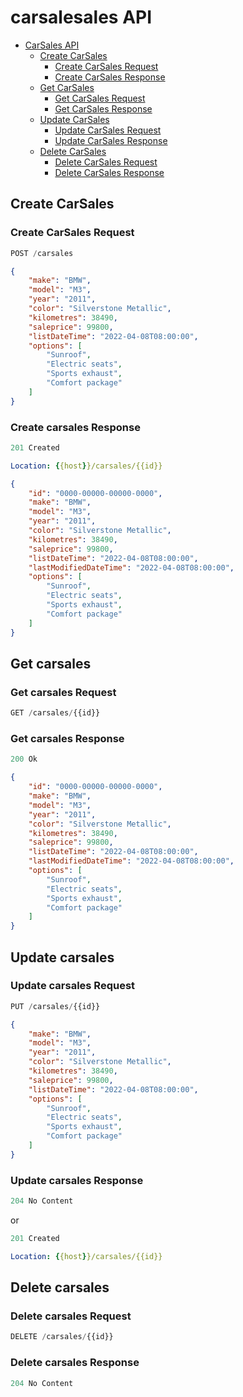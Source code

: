 # carsalesales API

- [CarSales API](#carsales-api)
  - [Create CarSales](#create-carsales)
    - [Create CarSales Request](#create-carsales-request)
    - [Create CarSales Response](#create-carsales-response)
  - [Get CarSales](#get-carsales)
    - [Get CarSales Request](#get-carsales-request)
    - [Get CarSales Response](#get-carsales-response)
  - [Update CarSales](#update-carsales)
    - [Update CarSales Request](#update-carsales-request)
    - [Update CarSales Response](#update-carsales-response)
  - [Delete CarSales](#delete-carsales)
    - [Delete CarSales Request](#delete-carsales-request)
    - [Delete CarSales Response](#delete-carsales-response)

## Create CarSales

### Create CarSales Request

```js
POST /carsales
```

```json
{
    "make": "BMW",
    "model": "M3",
    "year": "2011",
    "color": "Silverstone Metallic",
    "kilometres": 38490,
    "saleprice": 99800,
    "listDateTime": "2022-04-08T08:00:00",
    "options": [
        "Sunroof",
        "Electric seats",
        "Sports exhaust",
        "Comfort package"
    ]
}
```

### Create carsales Response

```js
201 Created
```

```yml
Location: {{host}}/carsales/{{id}}
```

```json
{
    "id": "0000-00000-00000-0000",
    "make": "BMW",
    "model": "M3",
    "year": "2011",
    "color": "Silverstone Metallic",
    "kilometres": 38490,
    "saleprice": 99800,
    "listDateTime": "2022-04-08T08:00:00",
    "lastModifiedDateTime": "2022-04-08T08:00:00",
    "options": [
        "Sunroof",
        "Electric seats",
        "Sports exhaust",
        "Comfort package"
    ]
}
```

## Get carsales

### Get carsales Request

```js
GET /carsales/{{id}}
```

### Get carsales Response

```js
200 Ok
```

```json
{
    "id": "0000-00000-00000-0000",
    "make": "BMW",
    "model": "M3",
    "year": "2011",
    "color": "Silverstone Metallic",
    "kilometres": 38490,
    "saleprice": 99800,
    "listDateTime": "2022-04-08T08:00:00",
    "lastModifiedDateTime": "2022-04-08T08:00:00",
    "options": [
        "Sunroof",
        "Electric seats",
        "Sports exhaust",
        "Comfort package"
    ]
}
```

## Update carsales

### Update carsales Request

```js
PUT /carsales/{{id}}
```

```json
{
    "make": "BMW",
    "model": "M3",
    "year": "2011",
    "color": "Silverstone Metallic",
    "kilometres": 38490,
    "saleprice": 99800,
    "listDateTime": "2022-04-08T08:00:00",
    "options": [
        "Sunroof",
        "Electric seats",
        "Sports exhaust",
        "Comfort package"
    ]
}
```

### Update carsales Response

```js
204 No Content
```

or

```js
201 Created
```

```yml
Location: {{host}}/carsales/{{id}}
```

## Delete carsales

### Delete carsales Request

```js
DELETE /carsales/{{id}}
```

### Delete carsales Response

```js
204 No Content
```